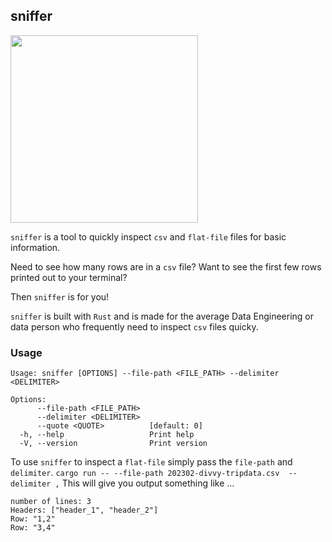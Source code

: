## sniffer

<img src="https://github.com/danielbeach/sniffer/blob/0ca48931cacf052ad3bce881f6e2847c58e0f97c/imgs/sniff.png" width="300">

`sniffer` is a tool to quickly inspect `csv` and `flat-file` files for basic information.

Need to see how many rows are in a `csv` file?
Want to see the first few rows printed out to your terminal?

Then `sniffer` is for you!

`sniffer` is built with `Rust` and is made for the average 
Data Engineering or data person who frequently need to inspect
`csv` files quicky.

### Usage
```
Usage: sniffer [OPTIONS] --file-path <FILE_PATH> --delimiter <DELIMITER>

Options:
      --file-path <FILE_PATH>  
      --delimiter <DELIMITER>  
      --quote <QUOTE>          [default: 0]
  -h, --help                   Print help
  -V, --version                Print version
  ```

To use `sniffer` to inspect a `flat-file` 
simply pass the `file-path` and `delimiter`.
`cargo run -- --file-path 202302-divvy-tripdata.csv  --delimiter ,`
This will give you output something like ...
```
number of lines: 3
Headers: ["header_1", "header_2"]
Row: "1,2"
Row: "3,4"
```

